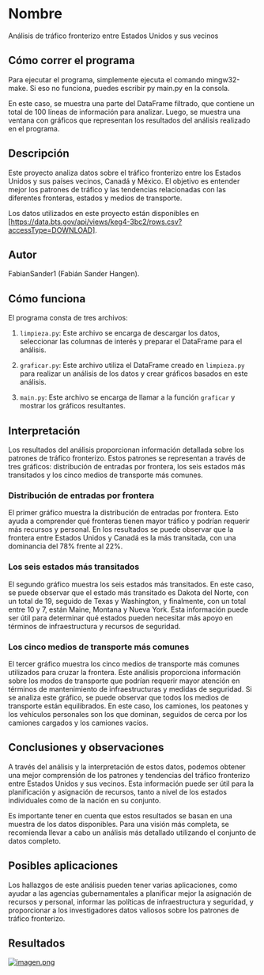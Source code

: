 # Nombre

Análisis de tráfico fronterizo entre Estados Unidos y sus vecinos

## Cómo correr el programa

Para ejecutar el programa, simplemente ejecuta el comando mingw32-make. Si eso no funciona, puedes escribir py main.py en la consola.

En este caso, se muestra una parte del DataFrame filtrado, que contiene un total de 100 líneas de información para analizar. Luego, se muestra una ventana con gráficos que representan los resultados del análisis realizado en el programa.

## Descripción

Este proyecto analiza datos sobre el tráfico fronterizo entre los Estados Unidos y sus países vecinos, Canadá y México. El objetivo es entender mejor los patrones de tráfico y las tendencias relacionadas con las diferentes fronteras, estados y medios de transporte.

Los datos utilizados en este proyecto están disponibles en [https://data.bts.gov/api/views/keg4-3bc2/rows.csv?accessType=DOWNLOAD].

## Autor

FabianSander1 (Fabián Sander Hangen).

## Cómo funciona

El programa consta de tres archivos:

1. `limpieza.py`: Este archivo se encarga de descargar los datos, seleccionar las columnas de interés y preparar el DataFrame para el análisis.

2. `graficar.py`: Este archivo utiliza el DataFrame creado en `limpieza.py` para realizar un análisis de los datos y crear gráficos basados en este análisis.

3. `main.py`: Este archivo se encarga de llamar a la función `graficar` y mostrar los gráficos resultantes.

## Interpretación

Los resultados del análisis proporcionan información detallada sobre los patrones de tráfico fronterizo. Estos patrones se representan a través de tres gráficos: distribución de entradas por frontera, los seis estados más transitados y los cinco medios de transporte más comunes.

### Distribución de entradas por frontera

El primer gráfico muestra la distribución de entradas por frontera. Esto ayuda a comprender qué fronteras tienen mayor tráfico y podrían requerir más recursos y personal. En los resultados se puede observar que la frontera entre Estados Unidos y Canadá es la más transitada, con una dominancia del 78% frente al 22%.

### Los seis estados más transitados

El segundo gráfico muestra los seis estados más transitados. En este caso, se puede observar que el estado más transitado es Dakota del Norte, con un total de 19, seguido de Texas y Washington, y finalmente, con un total entre 10 y 7, están Maine, Montana y Nueva York. Esta información puede ser útil para determinar qué estados pueden necesitar más apoyo en términos de infraestructura y recursos de seguridad.

### Los cinco medios de transporte más comunes

El tercer gráfico muestra los cinco medios de transporte más comunes utilizados para cruzar la frontera. Este análisis proporciona información sobre los modos de transporte que podrían requerir mayor atención en términos de mantenimiento de infraestructuras y medidas de seguridad. Si se analiza este gráfico, se puede observar que todos los medios de transporte están equilibrados. En este caso, los camiones, los peatones y los vehículos personales son los que dominan, seguidos de cerca por los camiones cargados y los camiones vacíos.

## Conclusiones y observaciones

A través del análisis y la interpretación de estos datos, podemos obtener una mejor comprensión de los patrones y tendencias del tráfico fronterizo entre Estados Unidos y sus vecinos. Esta información puede ser útil para la planificación y asignación de recursos, tanto a nivel de los estados individuales como de la nación en su conjunto.

Es importante tener en cuenta que estos resultados se basan en una muestra de los datos disponibles. Para una visión más completa, se recomienda llevar a cabo un análisis más detallado utilizando el conjunto de datos completo.

## Posibles aplicaciones

Los hallazgos de este análisis pueden tener varias aplicaciones, como ayudar a las agencias gubernamentales a planificar mejor la asignación de recursos y personal, informar las políticas de infraestructura y seguridad, y proporcionar a los investigadores datos valiosos sobre los patrones de tráfico fronterizo.

## Resultados

[![imagen.png](https://i.postimg.cc/T1SJJ5GM/imagen.png)](https://postimg.cc/WqGZ23hX)
